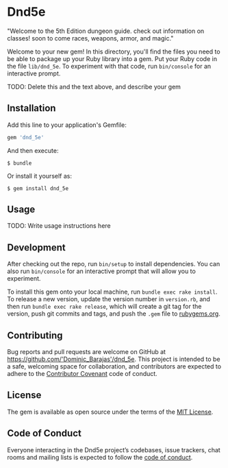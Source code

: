 # Dnd5e

"Welcome to the 5th Edition dungeon guide. check out information on classes! soon to come races, weapons, armor, and magic."

Welcome to your new gem! In this directory, you'll find the files you need to be able to package up your Ruby library into a gem. Put your Ruby code in the file `lib/dnd_5e`. To experiment with that code, run `bin/console` for an interactive prompt.

TODO: Delete this and the text above, and describe your gem

## Installation

Add this line to your application's Gemfile:

```ruby
gem 'dnd_5e'
```

And then execute:

    $ bundle

Or install it yourself as:

    $ gem install dnd_5e

## Usage

TODO: Write usage instructions here

## Development

After checking out the repo, run `bin/setup` to install dependencies. You can also run `bin/console` for an interactive prompt that will allow you to experiment.

To install this gem onto your local machine, run `bundle exec rake install`. To release a new version, update the version number in `version.rb`, and then run `bundle exec rake release`, which will create a git tag for the version, push git commits and tags, and push the `.gem` file to [rubygems.org](https://rubygems.org).

## Contributing

Bug reports and pull requests are welcome on GitHub at https://github.com/'Dominic_Barajas'/dnd_5e. This project is intended to be a safe, welcoming space for collaboration, and contributors are expected to adhere to the [Contributor Covenant](http://contributor-covenant.org) code of conduct.

## License

The gem is available as open source under the terms of the [MIT License](https://opensource.org/licenses/MIT).

## Code of Conduct

Everyone interacting in the Dnd5e project’s codebases, issue trackers, chat rooms and mailing lists is expected to follow the [code of conduct](https://github.com/'Dominic_Barajas'/dnd_5e/blob/master/CODE_OF_CONDUCT.md).

